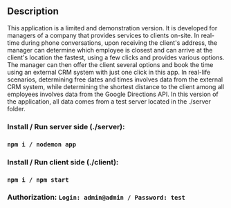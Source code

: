 ## Description
This application is a limited and demonstration version. It is developed for managers of a company that provides services to clients on-site. In real-time during phone conversations, upon receiving the client's address, the manager can determine which employee is closest and can arrive at the client's location the fastest, using a few clicks and provides various options. The manager can then offer the client several options and book the time using an external CRM system with just one click in this app. In real-life scenarios, determining free dates and times involves data from the external CRM system, while determining the shortest distance to the client among all employees involves data from the Google Directions API. In this version of the application, all data comes from a test server located in the ./server folder.

### Install / Run server side (./server):
### `npm i / nodemon app`
###
### Install / Run client side (./client):
### `npm i / npm start`
###
### Authorization: `Login: admin@admin / Password: test`